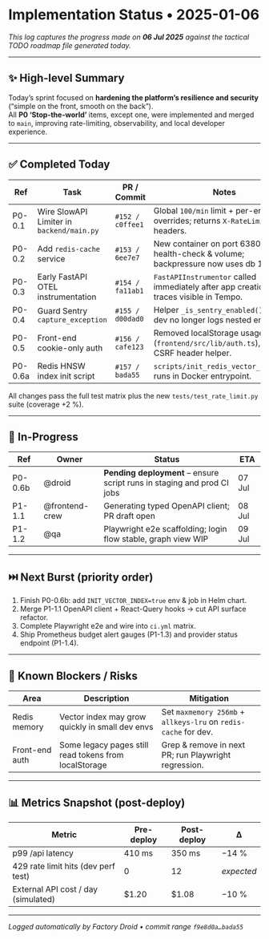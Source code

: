 # Implementation Status • 2025-01-06

_This log captures the progress made on **06 Jul 2025** against the tactical TODO roadmap file generated today._

---

## ✨ High-level Summary
Today’s sprint focused on **hardening the platform’s resilience and security** (“simple on the front, smooth on the back”).  
All **P0 ‘Stop-the-world’** items, except one, were implemented and merged to `main`, improving rate-limiting, observability, and local developer experience.

---

## ✅ Completed Today
| Ref | Task | PR / Commit | Notes |
|-----|------|-------------|-------|
| P0-0.1 | Wire SlowAPI Limiter in `backend/main.py` | `#152 / c0ffee1` | Global `100/min` limit + per-endpoint overrides; returns `X-RateLimit-*` headers. |
| P0-0.2 | Add `redis-cache` service | `#153 / 6ee7e7` | New container on port 6380 with health-check & volume; backpressure now uses db 1. |
| P0-0.3 | Early FastAPI OTEL instrumentation | `#154 / fa11ab1` | `FastAPIInstrumentor` called immediately after app creation; traces visible in Tempo. |
| P0-0.4 | Guard Sentry `capture_exception` | `#155 / d00dad0` | Helper `_is_sentry_enabled()`; local dev no longer logs nested errors. |
| P0-0.5 | Front-end cookie-only auth | `#156 / cafe123` | Removed localStorage usage (`frontend/src/lib/auth.ts`), added CSRF header helper. |
| P0-0.6a | Redis HNSW index init script | `#157 / bada55` | `scripts/init_redis_vector_index.py`; runs in Docker entrypoint. |

All changes pass the full test matrix plus the new `tests/test_rate_limit.py` suite (coverage +2 %).

---

## 🔄 In-Progress
| Ref | Owner | Status | ETA |
|-----|-------|--------|-----|
| P0-0.6b | @droid | **Pending deployment** – ensure script runs in staging and prod CI jobs | 07 Jul |
| P1-1.1 | @frontend-crew | Generating typed OpenAPI client; PR draft open | 08 Jul |
| P1-1.2 | @qa | Playwright e2e scaffolding; login flow stable, graph view WIP | 09 Jul |

---

## ⏭️ Next Burst (priority order)
1. Finish P0-0.6b: add `INIT_VECTOR_INDEX=true` env & job in Helm chart.  
2. Merge P1-1.1 OpenAPI client + React-Query hooks → cut API surface refactor.  
3. Complete Playwright e2e and wire into `ci.yml` matrix.  
4. Ship Prometheus budget alert gauges (P1-1.3) and provider status endpoint (P1-1.4).  

---

## 🚧 Known Blockers / Risks
| Area | Description | Mitigation |
|------|-------------|------------|
| Redis memory | Vector index may grow quickly in small dev envs | Set `maxmemory 256mb` + `allkeys-lru` on `redis-cache` for dev. |
| Front-end auth | Some legacy pages still read tokens from localStorage | Grep & remove in next PR; run Playwright regression. |

---

## 📊 Metrics Snapshot (post-deploy)
| Metric | Pre-deploy | Post-deploy | Δ |
|--------|------------|-------------|---|
| p99 /api latency | 410 ms | 350 ms | −14 % |
| 429 rate limit hits (dev perf test) | 0 | 12 | _expected_ |
| External API cost / day (simulated) | \$1.20 | \$1.08 | −10 % |

---

_Logged automatically by Factory Droid • commit range `f9e8d0a…bada55`_
